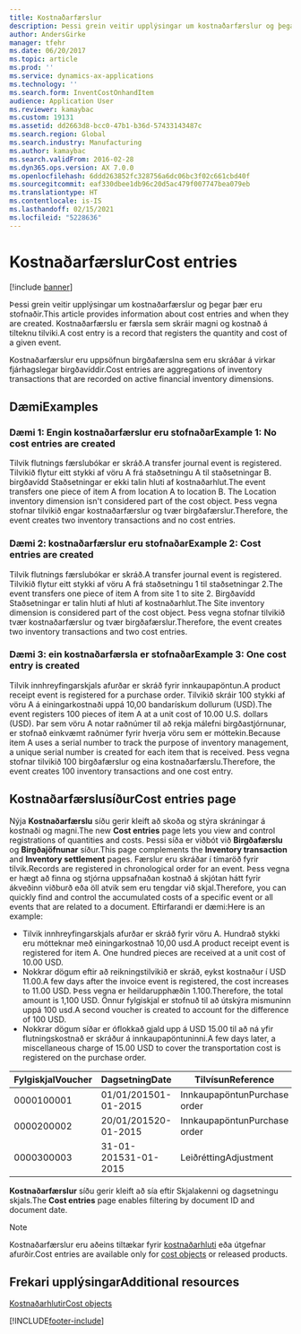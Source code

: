 ```yaml
---
title: Kostnaðarfærslur
description: Þessi grein veitir upplýsingar um kostnaðarfærslur og þegar þær eru stofnaðir. Kostnaðarfærslu er færsla sem skráir magni og kostnað á tilteknu tilviki.
author: AndersGirke
manager: tfehr
ms.date: 06/20/2017
ms.topic: article
ms.prod: ''
ms.service: dynamics-ax-applications
ms.technology: ''
ms.search.form: InventCostOnhandItem
audience: Application User
ms.reviewer: kamaybac
ms.custom: 19131
ms.assetid: dd2663d8-bcc0-47b1-b36d-57433143487c
ms.search.region: Global
ms.search.industry: Manufacturing
ms.author: kamaybac
ms.search.validFrom: 2016-02-28
ms.dyn365.ops.version: AX 7.0.0
ms.openlocfilehash: 6ddd263852fc328756a6dc06bc3f02c661cbd40f
ms.sourcegitcommit: eaf330dbee1db96c20d5ac479f007747bea079eb
ms.translationtype: HT
ms.contentlocale: is-IS
ms.lasthandoff: 02/15/2021
ms.locfileid: "5228636"
---
```

# <a name="cost-entries"></a><span data-ttu-id="846be-104">Kostnaðarfærslur</span><span class="sxs-lookup"><span data-stu-id="846be-104">Cost entries</span></span>

[!include [banner](../includes/banner.md)]

<span data-ttu-id="846be-105">Þessi grein veitir upplýsingar um kostnaðarfærslur og þegar þær eru stofnaðir.</span><span class="sxs-lookup"><span data-stu-id="846be-105">This article provides information about cost entries and when they are created.</span></span> <span data-ttu-id="846be-106">Kostnaðarfærslu er færsla sem skráir magni og kostnað á tilteknu tilviki.</span><span class="sxs-lookup"><span data-stu-id="846be-106">A cost entry is a record that registers the quantity and cost of a given event.</span></span>

<span data-ttu-id="846be-107">Kostnaðarfærslur eru uppsöfnun birgðafærslna sem eru skráðar á virkar fjárhagslegar birgðavíddir.</span><span class="sxs-lookup"><span data-stu-id="846be-107">Cost entries are aggregations of inventory transactions that are recorded on active financial inventory dimensions.</span></span>

## <a name="examples"></a><span data-ttu-id="846be-108">Dæmi</span><span class="sxs-lookup"><span data-stu-id="846be-108">Examples</span></span>
### <a name="example-1-no-cost-entries-are-created"></a><span data-ttu-id="846be-109">Dæmi 1: Engin kostnaðarfærslur eru stofnaðar</span><span class="sxs-lookup"><span data-stu-id="846be-109">Example 1: No cost entries are created</span></span>

<span data-ttu-id="846be-110">Tilvik flutnings færslubókar er skráð.</span><span class="sxs-lookup"><span data-stu-id="846be-110">A transfer journal event is registered.</span></span> <span data-ttu-id="846be-111">Tilvikið flytur eitt stykki af vöru A frá staðsetningu A til staðsetningar B. birgðavídd Staðsetningar er ekki talin hluti af kostnaðarhlut.</span><span class="sxs-lookup"><span data-stu-id="846be-111">The event transfers one piece of item A from location A to location B. The Location inventory dimension isn't considered part of the cost object.</span></span> <span data-ttu-id="846be-112">Þess vegna stofnar tilvikið engar kostnaðarfærslur og tvær birgðafærslur.</span><span class="sxs-lookup"><span data-stu-id="846be-112">Therefore, the event creates two inventory transactions and no cost entries.</span></span>

### <a name="example-2-cost-entries-are-created"></a><span data-ttu-id="846be-113">Dæmi 2: kostnaðarfærslur eru stofnaðar</span><span class="sxs-lookup"><span data-stu-id="846be-113">Example 2: Cost entries are created</span></span>

<span data-ttu-id="846be-114">Tilvik flutnings færslubókar er skráð.</span><span class="sxs-lookup"><span data-stu-id="846be-114">A transfer journal event is registered.</span></span> <span data-ttu-id="846be-115">Tilvikið flytur eitt stykki af vöru A frá staðsetningu 1 til staðsetningar 2.</span><span class="sxs-lookup"><span data-stu-id="846be-115">The event transfers one piece of item A from site 1 to site 2.</span></span> <span data-ttu-id="846be-116">Birgðavídd Staðsetningar er talin hluti af hluti af kostnaðarhlut.</span><span class="sxs-lookup"><span data-stu-id="846be-116">The Site inventory dimension is considered part of the cost object.</span></span> <span data-ttu-id="846be-117">Þess vegna stofnar tilvikið tvær kostnaðarfærslur og tvær birgðafærslur.</span><span class="sxs-lookup"><span data-stu-id="846be-117">Therefore, the event creates two inventory transactions and two cost entries.</span></span>

### <a name="example-3-one-cost-entry-is-created"></a><span data-ttu-id="846be-118">Dæmi 3: ein kostnaðarfærsla er stofnaðar</span><span class="sxs-lookup"><span data-stu-id="846be-118">Example 3: One cost entry is created</span></span>

<span data-ttu-id="846be-119">Tilvik innhreyfingarskjals afurðar er skráð fyrir innkaupapöntun.</span><span class="sxs-lookup"><span data-stu-id="846be-119">A product receipt event is registered for a purchase order.</span></span> <span data-ttu-id="846be-120">Tilvikið skráir 100 stykki af vöru A á einingarkostnaði uppá 10,00 bandarískum dollurum (USD).</span><span class="sxs-lookup"><span data-stu-id="846be-120">The event registers 100 pieces of item A at a unit cost of 10.00 U.S. dollars (USD).</span></span> <span data-ttu-id="846be-121">Þar sem vöru A notar raðnúmer til að rekja málefni birgðastjórnunar, er stofnað einkvæmt raðnúmer fyrir hverja vöru sem er móttekin.</span><span class="sxs-lookup"><span data-stu-id="846be-121">Because item A uses a serial number to track the purpose of inventory management, a unique serial number is created for each item that is received.</span></span> <span data-ttu-id="846be-122">Þess vegna stofnar tilvikið 100 birgðafærslur og eina kostnaðarfærslu.</span><span class="sxs-lookup"><span data-stu-id="846be-122">Therefore, the event creates 100 inventory transactions and one cost entry.</span></span>

## <a name="cost-entries-page"></a><span data-ttu-id="846be-123">Kostnaðarfærslusíður</span><span class="sxs-lookup"><span data-stu-id="846be-123">Cost entries page</span></span>
<span data-ttu-id="846be-124">Nýja **Kostnaðarfærslu** síðu gerir kleift að skoða og stýra skráningar á kostnaði og magni.</span><span class="sxs-lookup"><span data-stu-id="846be-124">The new **Cost entries** page lets you view and control registrations of quantities and costs.</span></span> <span data-ttu-id="846be-125">Þessi síða er viðbót við **Birgðafærslu** og **Birgðajöfnunar** síður.</span><span class="sxs-lookup"><span data-stu-id="846be-125">This page complements the **Inventory transaction** and **Inventory settlement** pages.</span></span> <span data-ttu-id="846be-126">Færslur eru skráðar í tímaröð fyrir tilvik.</span><span class="sxs-lookup"><span data-stu-id="846be-126">Records are registered in chronological order for an event.</span></span> <span data-ttu-id="846be-127">Þess vegna er hægt að finna og stjórna uppsafnaðan kostnað á skjótan hátt fyrir ákveðinn viðburð eða öll atvik sem eru tengdar við skjal.</span><span class="sxs-lookup"><span data-stu-id="846be-127">Therefore, you can quickly find and control the accumulated costs of a specific event or all events that are related to a document.</span></span> <span data-ttu-id="846be-128">Eftirfarandi er dæmi:</span><span class="sxs-lookup"><span data-stu-id="846be-128">Here is an example:</span></span>

-   <span data-ttu-id="846be-129">Tilvik innhreyfingarskjals afurðar er skráð fyrir vöru A. Hundrað stykki eru mótteknar með einingarkostnað 10,00 usd.</span><span class="sxs-lookup"><span data-stu-id="846be-129">A product receipt event is registered for item A. One hundred pieces are received at a unit cost of 10.00 USD.</span></span>
-   <span data-ttu-id="846be-130">Nokkrar dögum eftir að reikningstilvikið er skráð, eykst kostnaður í USD 11.00.</span><span class="sxs-lookup"><span data-stu-id="846be-130">A few days after the invoice event is registered, the cost increases to 11.00 USD.</span></span> <span data-ttu-id="846be-131">Þess vegna er heildarupphæðin 1.100.</span><span class="sxs-lookup"><span data-stu-id="846be-131">Therefore, the total amount is 1,100 USD.</span></span> <span data-ttu-id="846be-132">Önnur fylgiskjal er stofnuð til að útskýra mismuninn uppá 100 usd.</span><span class="sxs-lookup"><span data-stu-id="846be-132">A second voucher is created to account for the difference of 100 USD.</span></span>
-   <span data-ttu-id="846be-133">Nokkrar dögum síðar er óflokkað gjald upp á USD 15.00 til að ná yfir flutningskostnað er skráður á innkaupapöntuninni.</span><span class="sxs-lookup"><span data-stu-id="846be-133">A few days later, a miscellaneous charge of 15.00 USD to cover the transportation cost is registered on the purchase order.</span></span>

| <span data-ttu-id="846be-134">Fylgiskjal</span><span class="sxs-lookup"><span data-stu-id="846be-134">Voucher</span></span> | <span data-ttu-id="846be-135">Dagsetning</span><span class="sxs-lookup"><span data-stu-id="846be-135">Date</span></span>       | <span data-ttu-id="846be-136">Tilvísun</span><span class="sxs-lookup"><span data-stu-id="846be-136">Reference</span></span>      | <span data-ttu-id="846be-137">Númer</span><span class="sxs-lookup"><span data-stu-id="846be-137">Number</span></span> | <span data-ttu-id="846be-138">Lotukenni</span><span class="sxs-lookup"><span data-stu-id="846be-138">Lot ID</span></span>  | <span data-ttu-id="846be-139">Magn</span><span class="sxs-lookup"><span data-stu-id="846be-139">Quantity</span></span> | <span data-ttu-id="846be-140">Upphæð</span><span class="sxs-lookup"><span data-stu-id="846be-140">Amount</span></span>  |
|---------|------------|----------------|--------|---------|---------------|----|
| <span data-ttu-id="846be-141">00001</span><span class="sxs-lookup"><span data-stu-id="846be-141">00001</span></span>   | <span data-ttu-id="846be-142">01/01/2015</span><span class="sxs-lookup"><span data-stu-id="846be-142">01-01-2015</span></span> | <span data-ttu-id="846be-143">Innkaupapöntun</span><span class="sxs-lookup"><span data-stu-id="846be-143">Purchase order</span></span> | <span data-ttu-id="846be-144">100001</span><span class="sxs-lookup"><span data-stu-id="846be-144">100001</span></span> | <span data-ttu-id="846be-145">0000101</span><span class="sxs-lookup"><span data-stu-id="846be-145">0000101</span></span> | <span data-ttu-id="846be-146">100,00</span><span class="sxs-lookup"><span data-stu-id="846be-146">100.00</span></span>   | <span data-ttu-id="846be-147">1000,00</span><span class="sxs-lookup"><span data-stu-id="846be-147">1000.00</span></span> |
| <span data-ttu-id="846be-148">00002</span><span class="sxs-lookup"><span data-stu-id="846be-148">00002</span></span>   | <span data-ttu-id="846be-149">20/01/2015</span><span class="sxs-lookup"><span data-stu-id="846be-149">20-01-2015</span></span> | <span data-ttu-id="846be-150">Innkaupapöntun</span><span class="sxs-lookup"><span data-stu-id="846be-150">Purchase order</span></span> | <span data-ttu-id="846be-151">100001</span><span class="sxs-lookup"><span data-stu-id="846be-151">100001</span></span> | <span data-ttu-id="846be-152">0000101</span><span class="sxs-lookup"><span data-stu-id="846be-152">0000101</span></span> |          | <span data-ttu-id="846be-153">100,00</span><span class="sxs-lookup"><span data-stu-id="846be-153">100.00</span></span>  |
| <span data-ttu-id="846be-154">00003</span><span class="sxs-lookup"><span data-stu-id="846be-154">00003</span></span>   | <span data-ttu-id="846be-155">31-01-2015</span><span class="sxs-lookup"><span data-stu-id="846be-155">31-01-2015</span></span> | <span data-ttu-id="846be-156">Leiðrétting</span><span class="sxs-lookup"><span data-stu-id="846be-156">Adjustment</span></span>     | <span data-ttu-id="846be-157">100001</span><span class="sxs-lookup"><span data-stu-id="846be-157">100001</span></span> | <span data-ttu-id="846be-158">0000101</span><span class="sxs-lookup"><span data-stu-id="846be-158">0000101</span></span> |          | <span data-ttu-id="846be-159">15:00</span><span class="sxs-lookup"><span data-stu-id="846be-159">15.00</span></span>   |

<span data-ttu-id="846be-160">**Kostnaðarfærslur** síðu gerir kleift að sía eftir Skjalakenni og dagsetningu skjals.</span><span class="sxs-lookup"><span data-stu-id="846be-160">The **Cost entries** page enables filtering by document ID and document date.</span></span> 

> [!NOTE]
> <span data-ttu-id="846be-161">Kostnaðarfærslur eru aðeins tiltækar fyrir [kostnaðarhluti](cost-object.md) eða útgefnar afurðir.</span><span class="sxs-lookup"><span data-stu-id="846be-161">Cost entries are available only for [cost objects](cost-object.md) or released products.</span></span>

<a name="additional-resources"></a><span data-ttu-id="846be-162">Frekari upplýsingar</span><span class="sxs-lookup"><span data-stu-id="846be-162">Additional resources</span></span>
--------

[<span data-ttu-id="846be-163">Kostnaðarhlutir</span><span class="sxs-lookup"><span data-stu-id="846be-163">Cost objects</span></span>](cost-object.md)





[!INCLUDE[footer-include](../../includes/footer-banner.md)]